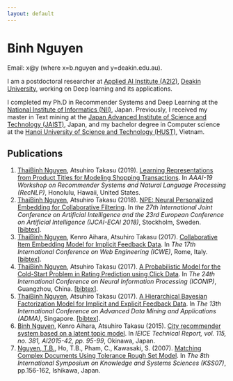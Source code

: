 ```yaml
---
layout: default
---
```

# Binh Nguyen
Email: x@y (where x=b.nguyen and y=deakin.edu.au).

I am a postdoctoral researcher at <a href="https://a2i2.deakin.edu.au">Applied AI Institute (A2I2)</a>, <a href="https://www.deakin.edu.au">Deakin University</a>, working on Deep learning and its applications.

I completed my Ph.D in Recommender Systems and Deep Learning at the <a href="http://www.nii.ac.jp/graduate/en/">National Institute of Informatics (NII)</a>, Japan. Previously, I received my master in Text mining at the <a href="https://www.jaist.ac.jp/english/">Japan Advanced Institute of Science and Technology (JAIST)</a>, Japan, and my bachelor degree in Computer science at the <a href="https://en.hust.edu.vn/home">Hanoi University of Science and Technology (HUST)</a>, Vietnam.

## Publications
1. <u>ThaiBinh Nguyen</u>, Atsuhiro Takasu (2019). <a href='https://arxiv.org/pdf/1811.01166' target="_blank">Learning Representations from Product Titles for Modeling Shopping Transactions</a>. In *AAAI-19 Workshop on Recommender Systems and Natural Language Processing (RecNLP)*, Honolulu, Hawaii, United States.
1. <u>ThaiBinh Nguyen</u>, Atsuhiro Takasu (2018). <a href='papers/npe_ijcai18.pdf' target="_blank">NPE: Neural Personalized Embedding for Collaborative Filtering</a>. In *the 27th International Joint Conference on Artificial Intelligence and the 23rd European Conference on Artificial Intelligence (IJCAI-ECAI 2018)*, Stockholm, Sweden. <!--[<a href="https://github.com/nguyenthaibinh/NPE"  target="_blank">code</a>]-->[<a href="bibtex.html#nguyen2018npe">bibtex</a>].
1. <u>ThaiBinh Nguyen</u>, Kenro Aihara, Atsuhiro Takasu (2017). <a href='papers/icwe2017.pdf' target="_blank">Collaborative Item Embedding Model for Implicit Feedback Data</a>. In *The 17th International Conference on Web Engineering (ICWE)*, Rome, Italy. [<a href="bibtex.html#nguyen2017collaborative">bibtex</a>].
1. <u>ThaiBinh Nguyen</u>, Atsuhiro Takasu (2017). <a href='papers/iconip2017.pdf' target="_blank">A Probabilistic Model for the Cold-Start Problem in Rating Prediction using Click Data</a>. In *The 24th International Conference on Neural Information Processing (ICONIP)*, Guangzhou, China. [<a href="bibtex.html#nguyen2017probabilistic">bibtex</a>].
1. <u>ThaiBinh Nguyen</u>, Atsuhiro Takasu (2017). <a href='papers/adma2017.pdf' target="_blank">A Hierarchical Bayesian Factorization Model for Implicit and Explicit Feedback Data</a>. In *The 13th International Conference on Advanced Data Mining and Applications (ADMA)*, Singapore. [<a href="bibtex.html#nguyen2017hierarchical">bibtex</a>].
1. <u>Binh Nguyen</u>, Kenro Aihara, Atsuhiro Takasu (2015). <a href='papers/city_rec2015.pdf' target="_blank">City recommender system based on a latent topic model</a>. In *IEICE Technical Report, vol. 115, no. 381, AI2015-42, pp. 95-99*, Okinawa, Japan.
1. <u>Nguyen, T.B.</u>, Ho, T.B., Pham, C., Kawasaki, S. (2007). <a href='papers/kss2007.pdf' target="_blank">Matching Complex Documents Using Tolerance Rough Set Model</a>. In *The 8th International Symposium on Knowledge and Systems Sciences (KSS07)*, pp.156-162, Ishikawa, Japan.
